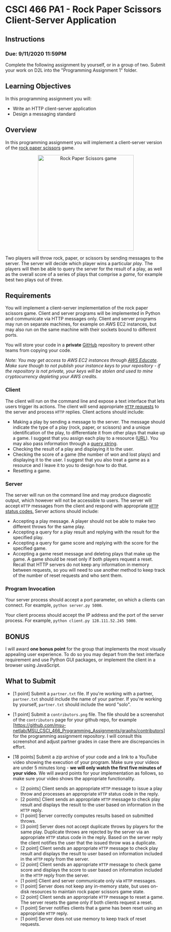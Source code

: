 # CSCI 466 PA1 - Rock Paper Scissors Client-Server Application 

## Instructions
### Due: 9/11/2020 11:59PM

Complete the following assignment by yourself, or in a group of two.
Submit your work on D2L into the "Programming Assignment 1" folder. 


## Learning Objectives

In this programming assignment you will:

- Write an HTTP client-server application
- Design a messaging standard


## Overview

In this programming assignment you will implement a client-server version of the [rock paper scissors](https://en.wikipedia.org/wiki/Rock_paper_scissors) game.

<div style="text-align:center">
<img src="https://inteng-storage.s3.amazonaws.com/images/uploads/sizes/RPS_resize_md.jpg" alt="Rock Paper Scissors game" width="300">
</div>

Two players will throw rock, paper, or scissors by sending messages to the server.
The server will decide which player wins a particular *play*.
The players will then be able to query the server for the result of a play, as well as the overall score of a series of plays that comprise a *game*, for example best two plays out of three.


## Requirements

You will implement a client-server implementation of the rock paper scissors game.
Client and server programs will be implemented in Python and communicate via HTTP messages only.
Client and server programs may run on separate machines, for example on AWS EC2 instances, but may also run on the same machine with their sockets bound to different ports.

You will store your code in a __private__ [GitHub](https://github.com/) repository to prevent other teams from copying your code.

*Note: You may get access to AWS EC2 instances through [AWS Educate](https://aws.amazon.com/education/awseducate/). 
Make sure though to not publish your instance keys to your repository - if the repository is not private, your keys will be stolen and used to mine cryptocurrency depleting your AWS credits.*

### Client

The client will run on the command line and expose a text interface that lets users trigger its actions.
The client will send appropriate [`HTTP` requests](https://en.wikipedia.org/wiki/Hypertext_Transfer_Protocol#Request_methods) to the server and process `HTTP` replies.
Client actions should include:
    
- Making a play by sending a message to the server.
  The message should indicate the type of a play (rock, paper, or scissors) and a unique identification of the play, to differentiate it from other plays that make up a game.
  I suggest that you assign each play to a resource ([URL](https://en.wikipedia.org/wiki/Uniform_Resource_Identifier)).
  You may also pass information through a [query string](https://en.wikipedia.org/wiki/Query_string).
- Checking the result of a play and displaying it to the user.
- Checking the score of a game (the number of won and lost plays) and displaying it to the user.
  I suggest that you also treat a game as a resource and I leave it to you to design how to do that.
- Resetting a game. 
    
### Server

The server will run on the command line and may produce diagnostic output, which however will not be accessible to users.
The server will accept `HTTP` messages from the client and respond with appropriate [`HTTP` status codes.](https://en.wikipedia.org/wiki/List_of_HTTP_status_codes#:~:text=final%20HTTP%20message.-,2xx%20Success,received%2C%20understood%2C%20and%20accepted.&text=Standard%20response%20for%20successful%20HTTP,on%20the%20request%20method%20used.)
Server actions should include:
    
- Accepting a play message. 
A player should not be able to make two different throws for the same play.
- Accepting a query for a play result and replying with the result for the specified play.
- Accepting a query for game score and replying with the score for the specified game.
- Accepting a game reset message and deleting plays that make up the game. 
A game should be reset only if both players request a reset.
Recall that HTTP servers do not keep any information in memory between requests, so you will need to use another method to keep track of the number of reset requests and who sent them.


### Program Invocation

Your server process should accept a port parameter, on which a clients can connect. 
For example, `python server.py 5000`.

Your client process should accept the IP address and the port of the server process.
For example, `python client.py 128.111.52.245 5000`.


## BONUS

I will award __one bonus point__ for the group that implements the most visually appealing user experience. 
To do so you may depart from the text interface requirement and use Python GUI packages, or implement the client in a browser using JavaScript.


## What to Submit

* \[1 point\] Submit a `partner.txt` file.
If you're working with a partner, `partner.txt` should include the name of your partner.
If you're working by yourself, `partner.txt` should include the word "solo".

* \[1 point\] Submit a `contributors.png` file.
The file should be a screenshot of the `contributors` page for your github repo, for example [https://github.com/msu-netlab/MSU_CSCI_466_Programming_Assignments/graphs/contributors] for the programming assignment repository. 
I will consult this screenshot and adjust partner grades in case there are discrepancies in effort.

* \[18 points\] Submit a zip archive of your code and a link to a YouTube video showing the execution of your program.
Make sure your videos are under 5 minutes long - __we will only watch the first five minutes of your video__.
We will award points for your implementation as follows, so make sure your video shows the appropriate functionality.
    
    * \[2 points\] Client sends an appropriate `HTTP` message to issue a play throw and processes an appropriate `HTTP` status code in the reply. 
    * \[2 points\] Client sends an appropriate `HTTP` message to check play result and displays the result to the user based on information in the `HTTP` reply.
    * \[1 point\] Server correctly computes results based on submitted throws.
    * \[3 point\] Server does not accept duplicate throws by players for the same play. Duplicate throws are rejected by the server via an appropriate `HTTP` status code in the reply. Based on the server reply the client notifies the user that the issued throw was a duplicate.
    * \[2 point\] Client sends an appropriate `HTTP` message to check play result and displays the result to user based on information included in the `HTTP` reply from the server.
    * \[2 point\] Client sends an appropriate `HTTP` message to check game score and displays the score to user based on information included in the `HTTP` reply from the server.
    * \[1 point\]  Client and server communicate only via `HTTP` messages. 
    * \[1 point\] Server does not keep any in-memory state, but uses on-disk resources to maintain rock paper scissors game state.
    * \[2 point\]  Client sends an appropriate `HTTP` message to reset a game. The server resets the game only if both clients request a reset.
    * \[1 point\]  Server notifies clients that a game has been reset using an appropriate `HTTP` reply.
    * \[1 point\]  Server does not use memory to keep track of reset requests.
    
    

